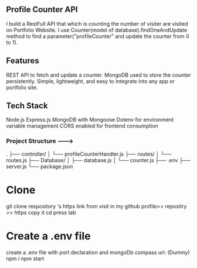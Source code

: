 ## Profile Counter API
I build a RestFull API that which is counting the number of visiter are visited on Portfolio Website. 
I use Counter(model of database).findOneAndUpdate method to find a parameter("profileCounter" and update the counter from 0 to 1).


## Features
REST API to fetch and update a counter.
MongoDB used to store the counter persistently.
Simple, lightweight, and easy to integrate into any app or portfolio site.

## Tech Stack
Node.js
Express.js
MongoDB with Mongoose
Dotenv for environment variable management
CORS enabled for frontend consumption


### Project Structure ---> 
.
├── controller/
│   └── profileCounterHandler.js
├── routes/
│   └── routes.js
├── Database/
│   ├── database.js
│   └── counter.js
├── .env
├── server.js
└── package.json


# Clone
git clone respository 's https link from visit in my github profile>> repositry >> https copy it
cd press tab

# Create a .env file 
create a .env file with port declaration and mongoDb compass url: (Dummy)
npm i 
npm start 
